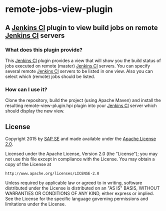# remote-jobs-view-plugin
## A [Jenkins CI](https://jenkins-ci.org/) plugin to view build jobs on remote [Jenkins CI](https://jenkins-ci.org/) servers

### What does this plugin provide?
This [Jenkins CI](https://jenkins-ci.org/) plugin provides a view that will show you the build status of jobs executed on remote (master) [Jenkins CI](https://jenkins-ci.org/) servers. You can specify several remote [Jenkins CI](https://jenkins-ci.org/) servers to be listed in one view. Also you can select which (remote) jobs should be listed.

### How can I use it?
Clone the repository, build the project (using Apache Maven) and install the resulting remote-view-plugin.hpi plugin into your [Jenkins CI](https://jenkins-ci.org/) server which should display the new view. 

## License

Copyright 2015 by [SAP SE](http://www.sap.com) and made available under the
[Apache License 2.0](http://www.apache.org/licenses/LICENSE-2.0). 

Licensed under the Apache License, Version 2.0 (the "License");
you may not use this file except in compliance with the License.
You may obtain a copy of the License at

    http://www.apache.org/licenses/LICENSE-2.0

Unless required by applicable law or agreed to in writing, software
distributed under the License is distributed on an "AS IS" BASIS,
WITHOUT WARRANTIES OR CONDITIONS OF ANY KIND, either express or implied.
See the License for the specific language governing permissions and
limitations under the License.
